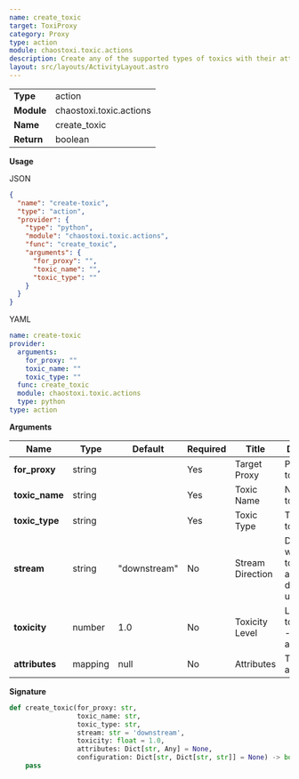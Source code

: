 ```yaml
---
name: create_toxic
target: ToxiProxy
category: Proxy
type: action
module: chaostoxi.toxic.actions
description: Create any of the supported types of toxics with their attributes
layout: src/layouts/ActivityLayout.astro
---
```


|            |                         |
| ---------- | ----------------------- |
| **Type**   | action                  |
| **Module** | chaostoxi.toxic.actions |
| **Name**   | create_toxic            |
| **Return** | boolean                 |

**Usage**

JSON

```json
{
  "name": "create-toxic",
  "type": "action",
  "provider": {
    "type": "python",
    "module": "chaostoxi.toxic.actions",
    "func": "create_toxic",
    "arguments": {
      "for_proxy": "",
      "toxic_name": "",
      "toxic_type": ""
    }
  }
}
```

YAML

```yaml
name: create-toxic
provider:
  arguments:
    for_proxy: ""
    toxic_name: ""
    toxic_type: ""
  func: create_toxic
  module: chaostoxi.toxic.actions
  type: python
type: action
```

**Arguments**

| Name           | Type    | Default      | Required | Title            | Description                                                     |
| -------------- | ------- | ------------ | -------- | ---------------- | --------------------------------------------------------------- |
| **for_proxy**  | string  |              | Yes      | Target Proxy     | Proxy to add toxic to                                           |
| **toxic_name** | string  |              | Yes      | Toxic Name       | Name of the toxic to add                                        |
| **toxic_type** | string  |              | Yes      | Toxic Type       | Type of the toxic to add                                        |
| **stream**     | string  | "downstream" | No       | Stream Direction | Direction on which the toxic should apply: downstream, upstream |
| **toxicity**   | number  | 1.0          | No       | Toxicity Level   | Level of toxicity (0.0 - 1.0) to apply                          |
| **attributes** | mapping | null         | No       | Attributes       | Toxic attributes                                                |

**Signature**

```python
def create_toxic(for_proxy: str,
                 toxic_name: str,
                 toxic_type: str,
                 stream: str = 'downstream',
                 toxicity: float = 1.0,
                 attributes: Dict[str, Any] = None,
                 configuration: Dict[str, Dict[str, str]] = None) -> bool:
    pass
```
